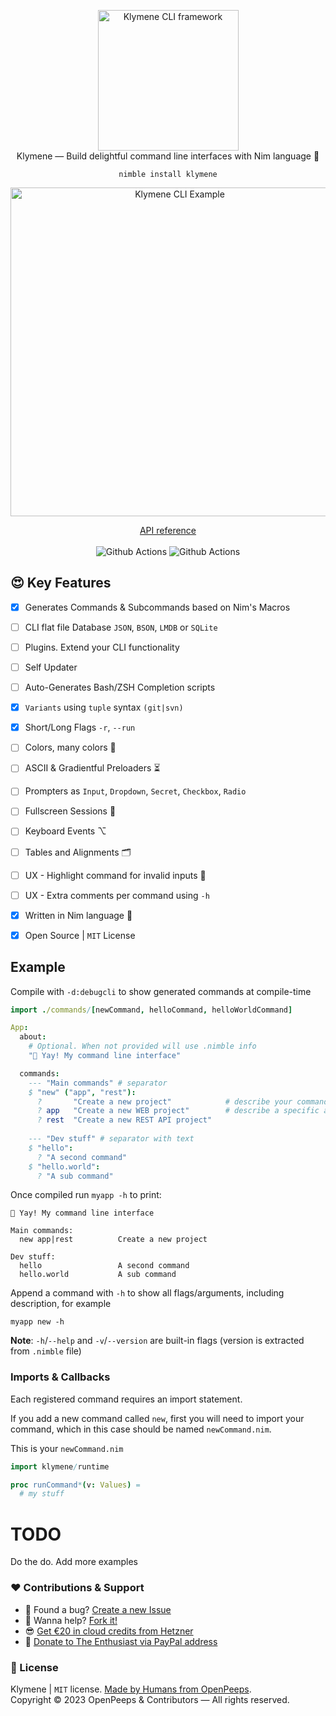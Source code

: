<p align="center">
  <img src="https://raw.githubusercontent.com/openpeeps/klymene/main/.github/klymene.png" width="225px" alt="Klymene CLI framework"><br>
  Klymene &mdash; Build delightful command line interfaces with Nim language 👑
</p>

<p align="center">
  <code>nimble install klymene</code>
</p>

<p align="center">
  <img src="https://raw.githubusercontent.com/openpeeps/klymene/main/.github/klymene-example.png" width="526px" alt="Klymene CLI Example"><br>
</p>

<p align="center">
  <a href="https://openpeep.github.io/klymene/">API reference</a><br><br>
  <img src="https://github.com/openpeeps/klymene/workflows/test/badge.svg" alt="Github Actions"> <img src="https://github.com/openpeeps/klymene/workflows/docs/badge.svg" alt="Github Actions">
</p>


## 😍 Key Features
- [x] Generates Commands & Subcommands based on Nim's Macros
- [ ] CLI flat file Database `JSON`, `BSON`, `LMDB` or `SQLite`
- [ ] Plugins. Extend your CLI functionality
- [ ] Self Updater
- [ ] Auto-Generates Bash/ZSH Completion scripts
- [x] `Variants` using `tuple` syntax `(git|svn)`
- [x] Short/Long Flags `-r`, `--run`
- [ ] Colors, many colors 🌈
- [ ] ASCII & Gradientful Preloaders ⏳
- [ ] Prompters as `Input`, `Dropdown`, `Secret`, `Checkbox`, `Radio` 
- [ ] Fullscreen Sessions 🌌
- [ ] Keyboard Events ⌥
- [ ] Tables and Alignments 🗂
- [ ] UX - Highlight command for invalid inputs 🧐
- [ ] UX - Extra comments per command using `-h`
- [x] Written in Nim language 👑
- [x] Open Source | `MIT` License


## Example
Compile with `-d:debugcli` to show generated commands at compile-time 

```nim
import ./commands/[newCommand, helloCommand, helloWorldCommand]

App:
  about:
    # Optional. When not provided will use .nimble info
    "👋 Yay! My command line interface"

  commands:
    --- "Main commands" # separator
    $ "new" ("app", "rest"):
      ?       "Create a new project"            # describe your command
      ? app   "Create a new WEB project"        # describe a specific argument
      ? rest  "Create a new REST API project"
    
    --- "Dev stuff" # separator with text
    $ "hello":
      ? "A second command"
    $ "hello.world":
      ? "A sub command"
```

Once compiled run `myapp -h` to print:

```
👋 Yay! My command line interface

Main commands:
  new app|rest          Create a new project

Dev stuff:
  hello                 A second command
  hello.world           A sub command
```

Append a command with `-h` to show all flags/arguments, including description, for example
```
myapp new -h
```

**Note**: `-h`/`--help` and `-v`/`--version` are built-in flags (version is extracted from `.nimble` file)


### Imports & Callbacks
Each registered command requires an import statement.

If you add a new command called `new`, first you will need to import your command,
which in this case should be named `newCommand.nim`.

This is your `newCommand.nim`
```nim
import klymene/runtime

proc runCommand*(v: Values) =
  # my stuff
```

# TODO
Do the do. Add more examples

### ❤ Contributions & Support
- 🐛 Found a bug? [Create a new Issue](https://github.com/openpeeps/klymene/issues)
- 👋 Wanna help? [Fork it!](https://github.com/openpeeps/klymene/fork)
- 😎 [Get €20 in cloud credits from Hetzner](https://hetzner.cloud/?ref=Hm0mYGM9NxZ4)
- 🥰 [Donate to The Enthusiast via PayPal address](https://www.paypal.com/donate/?hosted_button_id=RJK3ZTDWPL55C)

### 🎩 License
Klymene | `MIT` license. [Made by Humans from OpenPeeps](https://github.com/openpeeps).<br>
Copyright &copy; 2023 OpenPeeps & Contributors &mdash; All rights reserved.
